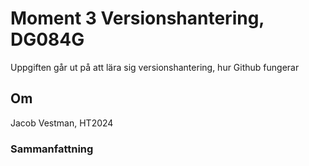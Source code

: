 # Moment 3 Versionshantering, DG084G
Uppgiften går ut på att lära sig versionshantering, hur Github fungerar

## Om
Jacob Vestman, HT2024

### Sammanfattning

